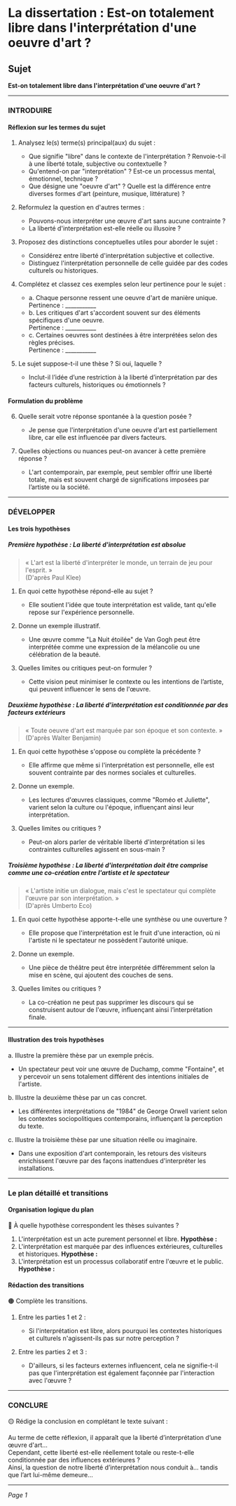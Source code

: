 # La dissertation : Est-on totalement libre dans l'interprétation d'une oeuvre d'art ?

## Sujet
**Est-on totalement libre dans l'interprétation d'une oeuvre d'art ?**

---

### INTRODUIRE

#### Réflexion sur les termes du sujet

1. Analysez le(s) terme(s) principal(aux) du sujet :
   - Que signifie "libre" dans le contexte de l'interprétation ? Renvoie-t-il à une liberté totale, subjective ou contextuelle ?
   - Qu'entend-on par "interprétation" ? Est-ce un processus mental, émotionnel, technique ?
   - Que désigne une "oeuvre d'art" ? Quelle est la différence entre diverses formes d'art (peinture, musique, littérature) ?

2. Reformulez la question en d'autres termes :
   - Pouvons-nous interpréter une œuvre d'art sans aucune contrainte ?
   - La liberté d'interprétation est-elle réelle ou illusoire ?

3. Proposez des distinctions conceptuelles utiles pour aborder le sujet :
   - Considérez entre liberté d'interprétation subjective et collective.
   - Distinguez l'interprétation personnelle de celle guidée par des codes culturels ou historiques.

4. Complétez et classez ces exemples selon leur pertinence pour le sujet :
   - a. Chaque personne ressent une oeuvre d'art de manière unique.  
     Pertinence : ___________
   - b. Les critiques d'art s'accordent souvent sur des éléments spécifiques d'une oeuvre.  
     Pertinence : ___________
   - c. Certaines oeuvres sont destinées à être interprétées selon des règles précises.  
     Pertinence : ___________

5. Le sujet suppose-t-il une thèse ? Si oui, laquelle ?
   - Inclut-il l’idée d’une restriction à la liberté d’interprétation par des facteurs culturels, historiques ou émotionnels ?

#### Formulation du problème

6. Quelle serait votre réponse spontanée à la question posée ?
   - Je pense que l'interprétation d'une oeuvre d'art est partiellement libre, car elle est influencée par divers facteurs.

7. Quelles objections ou nuances peut-on avancer à cette première réponse ?
   - L'art contemporain, par exemple, peut sembler offrir une liberté totale, mais est souvent chargé de significations imposées par l’artiste ou la société.

---

### DÉVELOPPER

#### Les trois hypothèses

##### Première hypothèse : La liberté d'interprétation est absolue

> « L'art est la liberté d'interpréter le monde, un terrain de jeu pour l'esprit. »  
> (D'après Paul Klee)

1. En quoi cette hypothèse répond-elle au sujet ?
   - Elle soutient l'idée que toute interprétation est valide, tant qu'elle repose sur l'expérience personnelle.

2. Donne un exemple illustratif.
   - Une œuvre comme "La Nuit étoilée" de Van Gogh peut être interprétée comme une expression de la mélancolie ou une célébration de la beauté.

3. Quelles limites ou critiques peut-on formuler ?
   - Cette vision peut minimiser le contexte ou les intentions de l’artiste, qui peuvent influencer le sens de l'œuvre.

##### Deuxième hypothèse : La liberté d'interprétation est conditionnée par des facteurs extérieurs

> « Toute oeuvre d'art est marquée par son époque et son contexte. »  
> (D'après Walter Benjamin)

1. En quoi cette hypothèse s'oppose ou complète la précédente ?
   - Elle affirme que même si l'interprétation est personnelle, elle est souvent contrainte par des normes sociales et culturelles.

2. Donne un exemple.
   - Les lectures d'œuvres classiques, comme "Roméo et Juliette", varient selon la culture ou l'époque, influençant ainsi leur interprétation.

3. Quelles limites ou critiques ?
   - Peut-on alors parler de véritable liberté d'interprétation si les contraintes culturelles agissent en sous-main ?

##### Troisième hypothèse : La liberté d'interprétation doit être comprise comme une co-création entre l'artiste et le spectateur

> « L'artiste initie un dialogue, mais c'est le spectateur qui complète l'œuvre par son interprétation. »  
> (D'après Umberto Eco)

1. En quoi cette hypothèse apporte-t-elle une synthèse ou une ouverture ?
   - Elle propose que l'interprétation est le fruit d'une interaction, où ni l'artiste ni le spectateur ne possèdent l'autorité unique.

2. Donne un exemple.
   - Une pièce de théâtre peut être interprétée différemment selon la mise en scène, qui ajoutent des couches de sens.

3. Quelles limites ou critiques ?
   - La co-création ne peut pas supprimer les discours qui se construisent autour de l'œuvre, influençant ainsi l’interprétation finale.

---

#### Illustration des trois hypothèses

a. Illustre la première thèse par un exemple précis.
   - Un spectateur peut voir une œuvre de Duchamp, comme "Fontaine", et y percevoir un sens totalement différent des intentions initiales de l'artiste.

b. Illustre la deuxième thèse par un cas concret.
   - Les différentes interprétations de "1984" de George Orwell varient selon les contextes sociopolitiques contemporains, influençant la perception du texte.

c. Illustre la troisième thèse par une situation réelle ou imaginaire.
   - Dans une exposition d'art contemporain, les retours des visiteurs enrichissent l'œuvre par des façons inattendues d'interpréter les installations.

---

### Le plan détaillé et transitions

#### Organisation logique du plan

🔴 À quelle hypothèse correspondent les thèses suivantes ?

1. L'interprétation est un acte purement personnel et libre. **Hypothèse :**
2. L'interprétation est marquée par des influences extérieures, culturelles et historiques. **Hypothèse :**
3. L'interprétation est un processus collaboratif entre l'œuvre et le public. **Hypothèse :**

#### Rédaction des transitions

🟠 Complète les transitions.

1. Entre les parties 1 et 2 :  
   - Si l'interprétation est libre, alors pourquoi les contextes historiques et culturels n'agissent-ils pas sur notre perception ? 

2. Entre les parties 2 et 3 :  
   - D'ailleurs, si les facteurs externes influencent, cela ne signifie-t-il pas que l'interprétation est également façonnée par l'interaction avec l'œuvre ?

---

### CONCLURE

🟡 Rédige la conclusion en complétant le texte suivant :

Au terme de cette réflexion, il apparaît que la liberté d’interprétation d’une œuvre d'art…  
Cependant, cette liberté est-elle réellement totale ou reste-t-elle conditionnée par des influences extérieures ?  
Ainsi, la question de notre liberté d’interprétation nous conduit à… tandis que l’art lui-même demeure… 

--- 

*Page 1*